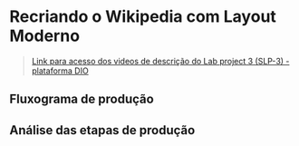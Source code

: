 # Recriando o Wikipedia com Layout Moderno

> [Link para acesso dos videos de descrição do Lab project 3 (SLP-3) - plataforma DIO](https://web.dio.me/project/recriando-o-wikipedia-com-layout-moderno/learning/fb2493c1-bc7a-4cbf-91f8-2927f2a68adb)

## Fluxograma de produção

## Análise das etapas de produção

